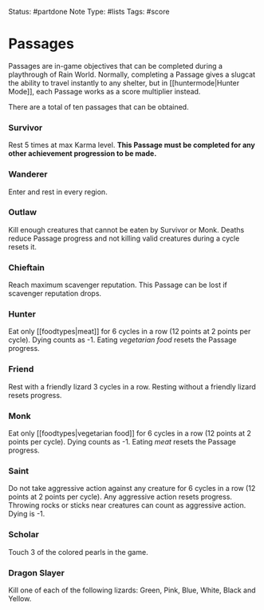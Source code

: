 Status: #partdone 
Note Type: #lists 
Tags: #score 
# Passages

Passages are in-game objectives that can be completed during a playthrough of Rain World. Normally, completing a Passage gives a slugcat the ability to travel instantly to any shelter, but in [[huntermode|Hunter Mode]], each Passage works as a score multiplier instead.

There are a total of ten passages that can be obtained.

### Survivor
Rest 5 times at max Karma level. **This Passage must be completed for any other achievement progression to be made.**

### Wanderer
Enter and rest in every region.

### Outlaw
Kill enough creatures that cannot be eaten by Survivor or Monk. Deaths reduce Passage progress and not killing valid creatures during a cycle resets it.

### Chieftain
Reach maximum scavenger reputation. This Passage can be lost if scavenger reputation drops.

### Hunter
Eat only [[foodtypes|meat]] for 6 cycles in a row (12 points at 2 points per cycle). Dying counts as -1. Eating *vegetarian food* resets the Passage progress.

### Friend
Rest with a friendly lizard 3 cycles in a row. Resting without a friendly lizard resets progress.

### Monk
Eat only [[foodtypes|vegetarian food]] for 6 cycles in a row (12 points at 2 points per cycle). Dying counts as -1. Eating *meat* resets the Passage progress.

### Saint
Do not take aggressive action against any creature for 6 cycles in a row (12 points at 2 points per cycle). Any aggressive action resets progress. Throwing rocks or sticks near creatures can count as aggressive action. Dying is -1.

### Scholar
Touch 3 of the colored pearls in the game. 

### Dragon Slayer
Kill one of each of the following lizards: Green, Pink, Blue, White, Black and Yellow.